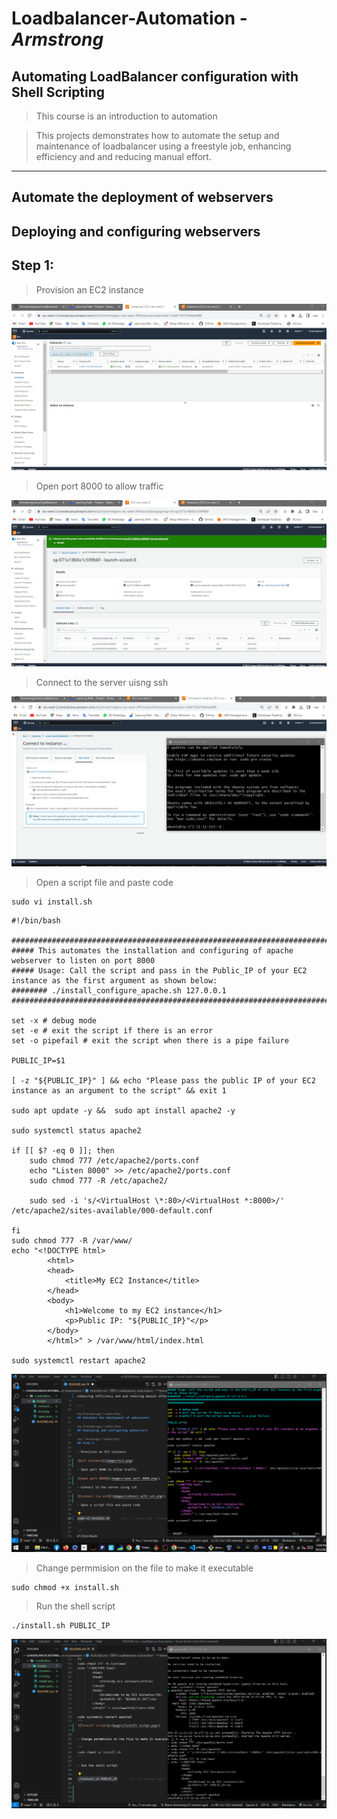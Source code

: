 # Loadbalancer-Automation - ***Armstrong***

## Automating LoadBalancer configuration with Shell Scripting

> This course is an introduction to automation

>This projects demonstrates how to automate the setup and maintenance of loadbalancer using a freestyle job, enhancing efficiency and and reducing manual effort.

---

## Automate the deployment of webservers

## Deploying and configuring webservers

## Step 1: 

> Provision an EC2 instance

![ec2 instance](images/ec2.png)

> Open port 8000 to allow traffic

![open port 8000](<images/open port 8000.png>)

> Connect to the server uisng ssh

![connect via ssh](<images/connect with ssh.png>)

> Open a script file and paste code

```
sudo vi install.sh
```

```
#!/bin/bash

####################################################################################################################
##### This automates the installation and configuring of apache webserver to listen on port 8000
##### Usage: Call the script and pass in the Public_IP of your EC2 instance as the first argument as shown below:
######## ./install_configure_apache.sh 127.0.0.1
####################################################################################################################

set -x # debug mode
set -e # exit the script if there is an error
set -o pipefail # exit the script when there is a pipe failure

PUBLIC_IP=$1

[ -z "${PUBLIC_IP}" ] && echo "Please pass the public IP of your EC2 instance as an argument to the script" && exit 1

sudo apt update -y &&  sudo apt install apache2 -y

sudo systemctl status apache2

if [[ $? -eq 0 ]]; then
    sudo chmod 777 /etc/apache2/ports.conf
    echo "Listen 8000" >> /etc/apache2/ports.conf
    sudo chmod 777 -R /etc/apache2/

    sudo sed -i 's/<VirtualHost \*:80>/<VirtualHost *:8000>/' /etc/apache2/sites-available/000-default.conf

fi
sudo chmod 777 -R /var/www/
echo "<!DOCTYPE html>
        <html>
        <head>
            <title>My EC2 Instance</title>
        </head>
        <body>
            <h1>Welcome to my EC2 instance</h1>
            <p>Public IP: "${PUBLIC_IP}"</p>
        </body>
        </html>" > /var/www/html/index.html

sudo systemctl restart apache2
```
![install script](<images/install script.png>)


> Change permmision on the file to make it executable

```
sudo chmod +x install.sh
```

> Run the shell script

```
./install.sh PUBLIC_IP
```
![run install script](<images/run script.png>)






